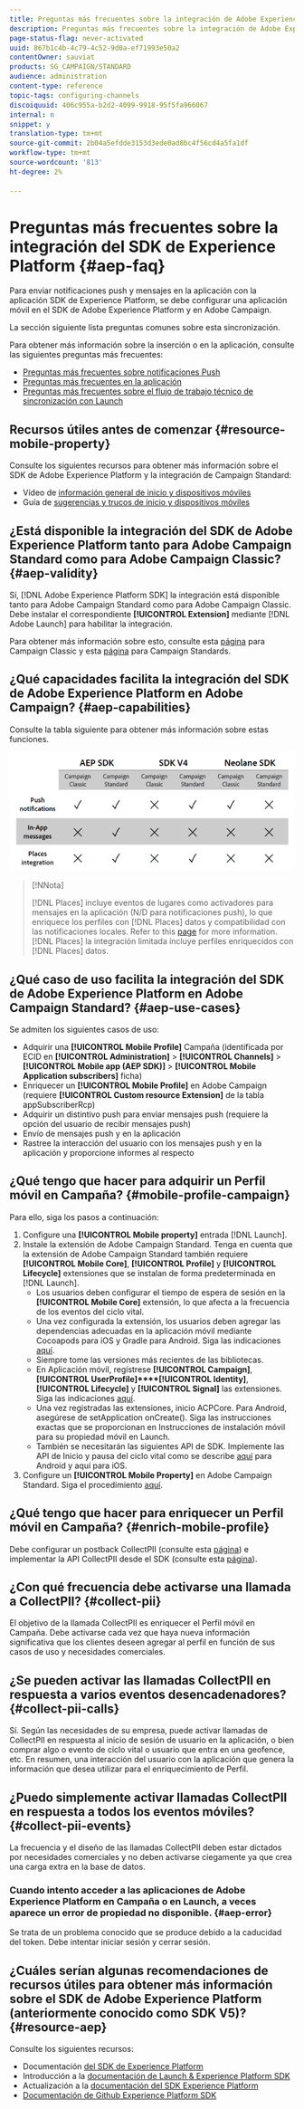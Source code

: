```yaml
---
title: Preguntas más frecuentes sobre la integración de Adobe Experience Platform SDK y Adobe Campaign
description: Preguntas más frecuentes sobre la integración de Adobe Experience Platform SDK y Adobe Campaign
page-status-flag: never-activated
uuid: 867b1c4b-4c79-4c52-9d0a-ef71993e50a2
contentOwner: sauviat
products: SG_CAMPAIGN/STANDARD
audience: administration
content-type: reference
topic-tags: configuring-channels
discoiquuid: 406c955a-b2d2-4099-9918-95f5fa966067
internal: n
snippet: y
translation-type: tm+mt
source-git-commit: 2b04a5efdde3153d3ede0ad8bc4f56cd4a5fa1df
workflow-type: tm+mt
source-wordcount: '813'
ht-degree: 2%

---
```



# Preguntas más frecuentes sobre la integración del SDK de Experience Platform {#aep-faq}

Para enviar notificaciones push y mensajes en la aplicación con la aplicación SDK de Experience Platform, se debe configurar una aplicación móvil en el SDK de Adobe Experience Platform y en Adobe Campaign.

La sección siguiente lista preguntas comunes sobre esta sincronización.

Para obtener más información sobre la inserción o en la aplicación, consulte las siguientes preguntas más frecuentes:

* [Preguntas más frecuentes sobre notificaciones Push](../../channels/using/about-push-notifications.md#push-faq)
* [Preguntas más frecuentes en la aplicación](../../channels/using/about-push-notifications.md#in-app-faq)
* [Preguntas más frecuentes sobre el flujo de trabajo técnico de sincronización con Launch](../../administration/using/syncwithlaunch-faq.md)

## Recursos útiles antes de comenzar {#resource-mobile-property}

Consulte los siguientes recursos para obtener más información sobre el SDK de Adobe Experience Platform y la integración de Campaign Standard:

* Vídeo de [información general de inicio y dispositivos móviles](https://www.adobe.com/experience-platform/launch.html#acpl-mobile-video)
* Guía de [sugerencias y trucos de inicio y dispositivos móviles](https://www.adobe.com/content/dam/www/us/en/experience-platform/launch-tag-manager/pdfs/adobe-cloud-platform-launch-tips-and-tricks-sheet.pdf)

## ¿Está disponible la integración del SDK de Adobe Experience Platform tanto para Adobe Campaign Standard como para Adobe Campaign Classic? {#aep-validity}

Sí, [!DNL Adobe Experience Platform SDK] la integración está disponible tanto para Adobe Campaign Standard como para Adobe Campaign Classic. Debe instalar el correspondiente **[!UICONTROL Extension]** mediante [!DNL Adobe Launch] para habilitar la integración.

Para obtener más información sobre esto, consulte esta [página](https://aep-sdks.gitbook.io/docs/using-mobile-extensions/adobe-campaignclassic) para Campaign Classic y esta [página](https://aep-sdks.gitbook.io/docs/using-mobile-extensions/adobe-campaign-standard) para Campaign Standards.

## ¿Qué capacidades facilita la integración del SDK de Adobe Experience Platform en Adobe Campaign? {#aep-capabilities}

Consulte la tabla siguiente para obtener más información sobre estas funciones.

![](assets/faq.png)

>[!NNota]
>
>[!DNL Places] incluye eventos de lugares como activadores para mensajes en la aplicación (N/D para notificaciones push), lo que enriquece los perfiles con [!DNL Places] datos y compatibilidad con las notificaciones locales. Refer to this [page](../../channels/using/preparing-and-sending-an-in-app-message.md) for more information. <br>[!DNL Places] la integración limitada incluye perfiles enriquecidos con [!DNL Places] datos.

## ¿Qué caso de uso facilita la integración del SDK de Adobe Experience Platform en Adobe Campaign Standard? {#aep-use-cases}

Se admiten los siguientes casos de uso:

* Adquirir una **[!UICONTROL Mobile Profile]** Campaña (identificada por ECID en **[!UICONTROL Administration]** > **[!UICONTROL Channels]** > **[!UICONTROL Mobile app (AEP SDK)]** > **[!UICONTROL Mobile Application subscribers]** ficha)
* Enriquecer un **[!UICONTROL Mobile Profile]** en Adobe Campaign (requiere **[!UICONTROL Custom resource Extension]** de la tabla appSubscriberRcp)
* Adquirir un distintivo push para enviar mensajes push (requiere la opción del usuario de recibir mensajes push)
* Envío de mensajes push y en la aplicación
* Rastree la interacción del usuario con los mensajes push y en la aplicación y proporcione informes al respecto

## ¿Qué tengo que hacer para adquirir un Perfil móvil en Campaña? {#mobile-profile-campaign}

Para ello, siga los pasos a continuación:

1. Configure una **[!UICONTROL Mobile property]** entrada [!DNL Launch].
1. Instale la extensión de Adobe Campaign Standard. Tenga en cuenta que la extensión de Adobe Campaign Standard también requiere **[!UICONTROL Mobile Core]**, **[!UICONTROL Profile]** y **[!UICONTROL Lifecycle]** extensiones que se instalan de forma predeterminada en [!DNL Launch].
   * Los usuarios deben configurar el tiempo de espera de sesión en la **[!UICONTROL Mobile Core]** extensión, lo que afecta a la frecuencia de los eventos del ciclo vital.
   * Una vez configurada la extensión, los usuarios deben agregar las dependencias adecuadas en la aplicación móvil mediante Cocoapods para iOS y Gradle para Android. Siga las indicaciones [aquí](https://aep-sdks.gitbook.io/docs/using-mobile-extensions/adobe-campaign-standard).
   * Siempre tome las versiones más recientes de las bibliotecas.
   * En Aplicación móvil, regístrese **[!UICONTROL Campaign]**, **[!UICONTROL UserProfile]****[!UICONTROL Identity]**, **[!UICONTROL Lifecycle]** y **[!UICONTROL Signal]** las extensiones. Siga las indicaciones [aquí](https://aep-sdks.gitbook.io/docs/using-mobile-extensions/adobe-campaign-standard#register-the-campaign-standard-extension-with-mobile-core).
   * Una vez registradas las extensiones, inicio ACPCore. Para Android, asegúrese de setApplication onCreate(). Siga las instrucciones exactas que se proporcionan en Instrucciones de instalación móvil para su propiedad móvil en Launch.
   * También se necesitarán las siguientes API de SDK. Implemente las API de Inicio y pausa del ciclo vital como se describe [aquí](https://aep-sdks.gitbook.io/docs/using-mobile-extensions/mobile-core/lifecycle/lifecycle-extension-in-android) para Android y aquí para iOS.
1. Configure un **[!UICONTROL Mobile Property]** en Adobe Campaign Standard. Siga el procedimiento [aquí](../../administration/using/configuring-a-mobile-application.md#channel-specific-config).

## ¿Qué tengo que hacer para enriquecer un Perfil móvil en Campaña? {#enrich-mobile-profile}

Debe configurar un postback CollectPII (consulte esta [página](https://helpx.adobe.com/campaign/kb/config-app-in-launch.html#PIIpostback)) e implementar la API CollectPII desde el SDK (consulte esta [página](https://aep-sdks.gitbook.io/docs/using-mobile-extensions/mobile-core/mobile-core-api-reference#collect-pii)).

## ¿Con qué frecuencia debe activarse una llamada a CollectPII? {#collect-pii}

El objetivo de la llamada CollectPII es enriquecer el Perfil móvil en Campaña. Debe activarse cada vez que haya nueva información significativa que los clientes deseen agregar al perfil en función de sus casos de uso y necesidades comerciales.

## ¿Se pueden activar las llamadas CollectPII en respuesta a varios eventos desencadenadores? {#collect-pii-calls}

Sí. Según las necesidades de su empresa, puede activar llamadas de CollectPII en respuesta al inicio de sesión de usuario en la aplicación, o bien comprar algo o evento de ciclo vital o usuario que entra en una geofence, etc. En resumen, una interacción del usuario con la aplicación que genera la información que desea utilizar para el enriquecimiento de Perfil.

## ¿Puedo simplemente activar llamadas CollectPII en respuesta a todos los eventos móviles? {#collect-pii-events}

La frecuencia y el diseño de las llamadas CollectPII deben estar dictados por necesidades comerciales y no deben activarse ciegamente ya que crea una carga extra en la base de datos.

### Cuando intento acceder a las aplicaciones de Adobe Experience Platform en Campaña o en Launch, a veces aparece un error de propiedad no disponible. {#aep-error}

Se trata de un problema conocido que se produce debido a la caducidad del token. Debe intentar iniciar sesión y cerrar sesión.

## ¿Cuáles serían algunas recomendaciones de recursos útiles para obtener más información sobre el SDK de Adobe Experience Platform (anteriormente conocido como SDK V5)?{#resource-aep}

Consulte los siguientes recursos:

* Documentación [del SDK de Experience Platform](https://aep-sdks.gitbook.io/docs/)
* Introducción a la [documentación de Launch &amp; Experience Platform SDK](https://aep-sdks.gitbook.io/docs/getting-started/create-a-mobile-property)
* Actualización a la [documentación del SDK Experience Platform](https://aep-sdks.gitbook.io/docs/resources/upgrading-to-aep)
* [Documentación de Github Experience Platform SDK](https://github.com/Adobe-Marketing-Cloud/acp-sdks/)
